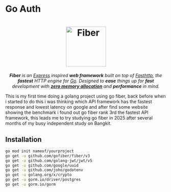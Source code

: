 # Go Auth

<h1 align="center">
  <a href="https://gofiber.io">
    <picture>
      <source height="125" media="(prefers-color-scheme: dark)" srcset="https://raw.githubusercontent.com/gofiber/docs/master/static/img/logo-dark.svg">
      <img height="125" alt="Fiber" src="https://raw.githubusercontent.com/gofiber/docs/master/static/img/logo.svg">
    </picture>
  </a>
</h1>
<p align="center">
  <em><b>Fiber</b> is an <a href="https://github.com/expressjs/express">Express</a> inspired <b>web framework</b> built on top of <a href="https://github.com/valyala/fasthttp">Fasthttp</a>, the <b>fastest</b> HTTP engine for <a href="https://go.dev/doc/">Go</a>. Designed to <b>ease</b> things up for <b>fast</b> development with <a href="https://docs.gofiber.io/#zero-allocation"><b>zero memory allocation</b></a> and <b>performance</b> in mind.</em>
</p>

This is my first time doing a golang project using go fiber, back before when i started to do this i was thinking which API framework has the fastest response and lowest latency on google and after find some website showing the benchmark i found out go fiber rank 3rd the fastest API framework, this leads me to try studying go fiber in 2025 after several months of my busy independent study on Bangkit.

## Installation

```bash
go mod init nameof/yourproject
go get -u github.com/gofiber/fiber/v3
go get -u github.com/golang-jwt/jwt/v5
go get -u github.com/google/uuid
go get -u github.com/joho/godotenv
go get -u golang.org/x/crypto
go get -u gorm.io/driver/postgres
go get -u gorm.io/gorm
```
